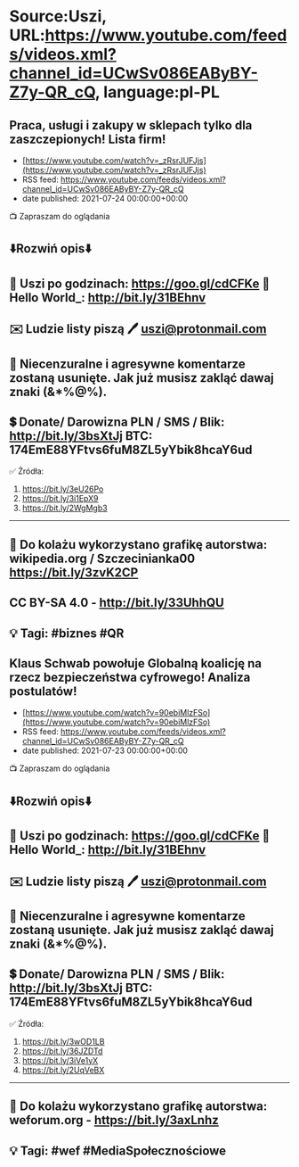 # Source:Uszi, URL:https://www.youtube.com/feeds/videos.xml?channel_id=UCwSv086EAByBY-Z7y-QR_cQ, language:pl-PL

## Praca, usługi i zakupy w sklepach tylko dla zaszczepionych! Lista firm!
 - [https://www.youtube.com/watch?v=_zRsrJUFJjs](https://www.youtube.com/watch?v=_zRsrJUFJjs)
 - RSS feed: https://www.youtube.com/feeds/videos.xml?channel_id=UCwSv086EAByBY-Z7y-QR_cQ
 - date published: 2021-07-24 00:00:00+00:00

📺 Zapraszam do oglądania

⬇️Rozwiń opis⬇️
------------------------------------------------------------
👀 Uszi po godzinach: https://goo.gl/cdCFKe
👀 Hello World_: http://bit.ly/31BEhnv
------------------------------------------------------------
✉️ Ludzie listy piszą 
🖊️ uszi@protonmail.com
------------------------------------------------------------
👺 Niecenzuralne i agresywne komentarze zostaną usunięte.  Jak już musisz zakląć dawaj znaki (&*%@%).
------------------------------------------------------------
💲 Donate/ Darowizna
PLN / SMS / Blik: http://bit.ly/3bsXtJj
BTC: 174EmE88YFtvs6fuM8ZL5yYbik8hcaY6ud
-------------------------------------------------------------
✅ Źródła:
1. https://bit.ly/3eU26Po
2. https://bit.ly/3i1EpX9
3. https://bit.ly/2WgMgb3
---------------------------------------------------------------
🎴 Do kolażu wykorzystano grafikę autorstwa: 
wikipedia.org / Szczecinianka00
https://bit.ly/3zvK2CP
---
CC BY-SA 4.0 - http://bit.ly/33UhhQU
---------------------------------------------------------------
💡 Tagi: #biznes #QR
--------------------------------------------------------------

## Klaus Schwab powołuje Globalną koalicję na rzecz bezpieczeństwa cyfrowego! Analiza postulatów!
 - [https://www.youtube.com/watch?v=90ebiMlzFSo](https://www.youtube.com/watch?v=90ebiMlzFSo)
 - RSS feed: https://www.youtube.com/feeds/videos.xml?channel_id=UCwSv086EAByBY-Z7y-QR_cQ
 - date published: 2021-07-23 00:00:00+00:00

📺 Zapraszam do oglądania

⬇️Rozwiń opis⬇️
------------------------------------------------------------
👀 Uszi po godzinach: https://goo.gl/cdCFKe
👀 Hello World_: http://bit.ly/31BEhnv
------------------------------------------------------------
✉️ Ludzie listy piszą 
🖊️ uszi@protonmail.com
------------------------------------------------------------
👺 Niecenzuralne i agresywne komentarze zostaną usunięte.  Jak już musisz zakląć dawaj znaki (&*%@%).
------------------------------------------------------------
💲 Donate/ Darowizna
PLN / SMS / Blik: http://bit.ly/3bsXtJj
BTC: 174EmE88YFtvs6fuM8ZL5yYbik8hcaY6ud
-------------------------------------------------------------
✅ Źródła:
1. https://bit.ly/3wOD1LB
2. https://bit.ly/36JZDTd
3. https://bit.ly/3iVe1yX
4. https://bit.ly/2UqVeBX
---------------------------------------------------------------
🎴 Do kolażu wykorzystano grafikę autorstwa: 
weforum.org - https://bit.ly/3axLnhz
---------------------------------------------------------------
💡 Tagi: #wef #MediaSpołecznościowe
--------------------------------------------------------------

